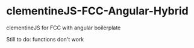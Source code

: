 # clementineJS-FCC-Angular-Hybrid
clementineJS for FCC with angular boilerplate

Still to do:
functions don't work

